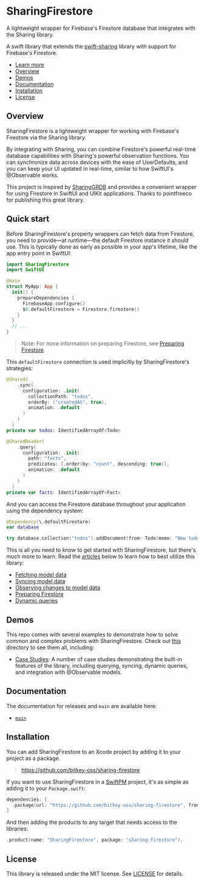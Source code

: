 # SharingFirestore

A lightweight wrapper for Firebase's Firestore database that integrates with the Sharing library.

A swift library that extends the [swift-sharing](https://github.com/pointfreeco/swift-sharing) library with support for Firebase's Firestore.

* [Learn more](#Learn-more)
* [Overview](#Overview)
* [Demos](#Demos)
* [Documentation](#Documentation)
* [Installation](#Installation)
* [License](#License)

## Overview

SharingFirestore is a lightweight wrapper for working with Firebase's Firestore via the Sharing library.

By integrating with Sharing, you can combine Firestore's powerful real-time database capabilities with Sharing's powerful observation functions. You can synchronize data across devices with the ease of UserDefaults, and you can keep your UI updated in real-time, similar to how SwiftUI's @Observable works.

This project is inspired by [SharingGRDB](https://github.com/pointfreeco/sharing-grdb) and provides a convenient wrapper for using Firestore in SwiftUI and UIKit applications. Thanks to pointfreeco for publishing this great library.

## Quick start

Before SharingFirestore's property wrappers can fetch data from Firestore, you need to provide—at
runtime—the default Firestore instance it should use. This is typically done as early as possible in your
app's lifetime, like the app entry point in SwiftUI:

```swift
import SharingFirestore
import SwiftUI

@main
struct MyApp: App {
  init() {
    prepareDependencies {
      FirebaseApp.configure()
      $0.defaultFirestore = Firestore.firestore()
    }
  }
  // ...
}
```

> Note: For more information on preparing Firestore, see
[Preparing Firestore][preparing-db-article].

This `defaultFirestore` connection is used implicitly by SharingFirestore's strategies:

```swift
@Shared(
    .sync(
      configuration: .init(
        collectionPath: "todos",
        orderBy: ("createdAt", true),
        animation: .default
      )
    )
  )
private var todos: IdentifiedArrayOf<Todo>
```

```swift
@SharedReader(
    .query(
      configuration: .init(
        path: "facts",
        predicates: [.order(by: "count", descending: true)],
        animation: .default
      )
    )
  )
private var facts: IdentifiedArrayOf<Fact>
```


And you can access the Firestore database throughout your application using the dependency system:

```swift
@Dependency(\.defaultFirestore)
var database

try database.collection("todos").addDocument(from: Todo(memo: "New todo", completed: false))
```

This is all you need to know to get started with SharingFirestore, but there's much more to learn. Read
the [articles][articles] below to learn how to best utilize this library:

* [Fetching model data][fetching-article]
* [Syncing model data][syncing-article]
* [Observing changes to model data][observing-article]
* [Preparing Firestore][preparing-db-article]
* [Dynamic queries][dynamic-queries-article]

[dynamic-queries-article]: https://swiftpackageindex.com/bitkey-oss/sharing-firestore/main/documentation/sharingfirestore/dynamicqueries
[articles]: https://swiftpackageindex.com/bitkey-oss/sharing-firestore/main/documentation/sharingfirestore#Essentials
[observing-article]: https://swiftpackageindex.com/bitkey-oss/sharing-firestore/main/documentation/sharingfirestore/observing
[fetching-article]: https://swiftpackageindex.com/bitkey-oss/sharing-firestore/main/documentation/sharingfirestore/fetching
[syncing-article]: https://swiftpackageindex.com/bitkey-oss/sharing-firestore/main/documentation/sharingfirestore/syncing
[preparing-db-article]: https://swiftpackageindex.com/bitkey-oss/sharing-firestore/main/documentation/sharingfirestore/preparingdatabase

## Demos

This repo comes with several examples to demonstrate how to solve common and complex problems with
SharingFirestore. Check out [this](./Examples) directory to see them all, including:

  * [Case Studies](./Examples/CaseStudies):
    A number of case studies demonstrating the built-in features of the library, including querying, syncing, dynamic queries, and integration with @Observable models.

## Documentation

The documentation for releases and `main` are available here:

* [`main`](https://swiftpackageindex.com/bitkey-oss/sharing-firestore/main/documentation/sharingfirestore/)

## Installation

You can add SharingFirestore to an Xcode project by adding it to your project as a package.

> https://github.com/bitkey-oss/sharing-firestore

If you want to use SharingFirestore in a [SwiftPM](https://swift.org/package-manager/) project, it's as
simple as adding it to your `Package.swift`:

``` swift
dependencies: [
  .package(url: "https://github.com/bitkey-oss/sharing-firestore", from: "0.1.0")
]
```

And then adding the products to any target that needs access to the libraries:

```swift
.product(name: "SharingFirestore", package: "sharing-firestore"),
```

## License

This library is released under the MIT license. See [LICENSE](LICENSE) for details.
